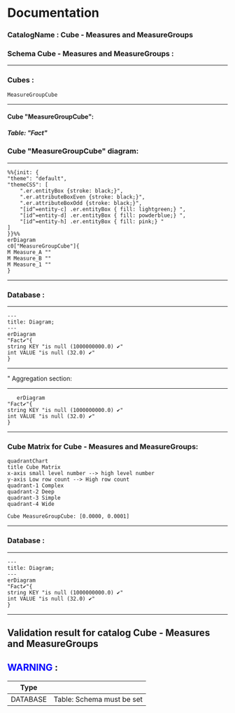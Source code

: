 # Documentation
### CatalogName : Cube - Measures and MeasureGroups
### Schema Cube - Measures and MeasureGroups : 
---
### Cubes :

    MeasureGroupCube

---
#### Cube "MeasureGroupCube":

    

##### Table: "Fact"

### Cube "MeasureGroupCube" diagram:

---

```mermaid
%%{init: {
"theme": "default",
"themeCSS": [
    ".er.entityBox {stroke: black;}",
    ".er.attributeBoxEven {stroke: black;}",
    ".er.attributeBoxOdd {stroke: black;}",
    "[id^=entity-c] .er.entityBox { fill: lightgreen;} ",
    "[id^=entity-d] .er.entityBox { fill: powderblue;} ",
    "[id^=entity-h] .er.entityBox { fill: pink;} "
]
}}%%
erDiagram
c0["MeasureGroupCube"]{
M Measure_A ""
M Measure_B ""
M Measure_1 ""
}
```
---
### Database :
---
```mermaid
---
title: Diagram;
---
erDiagram
"Fact✔"{
string KEY "is null (1000000000.0) ✔"
int VALUE "is null (32.0) ✔"
}

```
---
" Aggregation section:

---
```mermaid
   erDiagram
"Fact✔"{
string KEY "is null (1000000000.0) ✔"
int VALUE "is null (32.0) ✔"
}
```
---
### Cube Matrix for Cube - Measures and MeasureGroups:
```mermaid
quadrantChart
title Cube Matrix
x-axis small level number --> high level number
y-axis Low row count --> High row count
quadrant-1 Complex
quadrant-2 Deep
quadrant-3 Simple
quadrant-4 Wide

Cube MeasureGroupCube: [0.0000, 0.0001]
```
---
### Database :
---
```mermaid
---
title: Diagram;
---
erDiagram
"Fact✔"{
string KEY "is null (1000000000.0) ✔"
int VALUE "is null (32.0) ✔"
}

```
---
## Validation result for catalog Cube - Measures and MeasureGroups
## <span style='color: blue;'>WARNING</span> : 
|Type|   |
|----|---|
|DATABASE|Table: Schema must be set|

